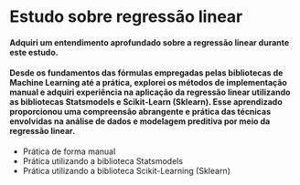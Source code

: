 # Estudo sobre regressão linear

#### Adquiri um entendimento aprofundado sobre a regressão linear durante este estudo. 
#### Desde os fundamentos das fórmulas empregadas pelas bibliotecas de Machine Learning até a prática, explorei os métodos de implementação manual e adquiri experiência na aplicação da regressão linear utilizando as bibliotecas Statsmodels e Scikit-Learn (Sklearn). Esse aprendizado proporcionou uma compreensão abrangente e prática das técnicas envolvidas na análise de dados e modelagem preditiva por meio da regressão linear.

* Prática de forma manual
* Prática utilizando a biblioteca Statsmodels
* Prática utilizando a biblioteca Scikit-Learning (Sklearn)
